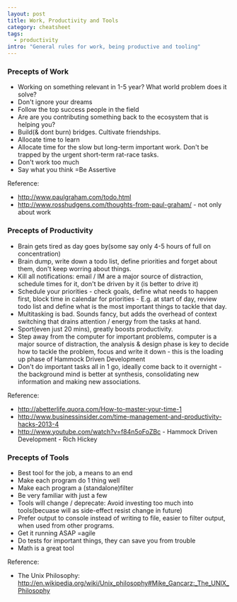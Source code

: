 ```yaml
---
layout: post
title: Work, Productivity and Tools
category: cheatsheet
tags:
  - productivity  
intro: "General rules for work, being productive and tooling"
---
```


### Precepts of Work

  - Working on something relevant in 1-5 year? What world problem does it solve?
  - Don't ignore your dreams
  - Follow the top success people in the field
  - Are are you contributing something back to the ecosystem that is helping you?
  - Build(& dont burn) bridges. Cultivate friendships.
  - Allocate time to learn
  - Allocate time for the slow but long-term important work. Don't be trapped by the urgent short-term rat-race tasks.
  - Don't work too much
  - Say what you think =Be Assertive

Reference: 

- http://www.paulgraham.com/todo.html
- http://www.rosshudgens.com/thoughts-from-paul-graham/ - not only about work

### Precepts of Productivity

  - Brain gets tired as day goes by(some say only 4-5 hours of full on concentration)
  - Brain dump, write down a todo list, define priorities and forget about them, don't keep worring about things.
  - Kill all notifications: email / IM are a major source of distraction, schedule times for it, don't be driven by it (is better to drive it)
  - Schedule your priorities - check goals, define what needs to happen first, block time in calendar for priorities - E.g. at start of day, review todo list and define what is the most important things to tackle that day.
  - Multitasking is bad. Sounds fancy, but adds the overhead of context switching that drains attention / energy from the tasks at hand.
  - Sport(even just 20  mins), greatly boosts productivity.
  - Step away from the computer for important problems, computer is a major source of distraction, the analysis & design phase is key to decide how to tackle the problem, focus and write it down - this is the loading up phase of Hammock Driven Development
  - Don't do important tasks all in 1 go, ideally come back to it overnight - the background mind is better at synthesis, consolidating new information and making new associations.
 
Reference: 

- http://abetterlife.quora.com/How-to-master-your-time-1
- http://www.businessinsider.com/time-management-and-productivity-hacks-2013-4
- http://www.youtube.com/watch?v=f84n5oFoZBc - Hammock Driven Development - Rich Hickey

### Precepts of Tools
  - Best tool for the job, a means to an end
  - Make each program do 1 thing well
  - Make each program a (standalone)filter    
  - Be very familiar with just a few
  - Tools will change / deprecate: Avoid investing too much into tools(becuase will as side-effect resist change in future)
  - Prefer output to console instead of writing to file, easier to filter output, when used from other programs.
  - Get it running ASAP =agile
  - Do tests for important things, they can save you from trouble
  - Math is a great tool

Reference:

- The Unix Philosophy: http://en.wikipedia.org/wiki/Unix_philosophy#Mike_Gancarz:_The_UNIX_Philosophy
